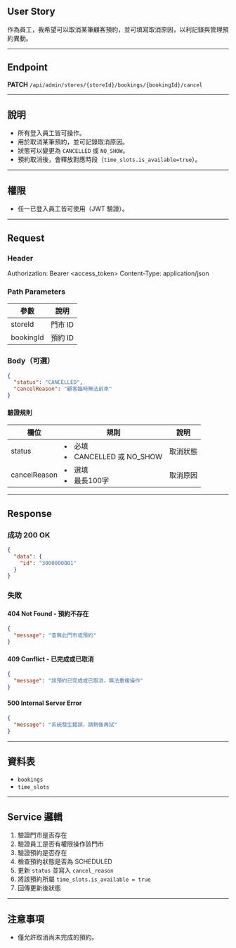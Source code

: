 ## User Story

作為員工，我希望可以取消某筆顧客預約，並可填寫取消原因，以利記錄與管理預約異動。

---

## Endpoint

**PATCH** `/api/admin/stores/{storeId}/bookings/{bookingId}/cancel`

---

## 說明

- 所有登入員工皆可操作。
- 用於取消某筆預約，並可記錄取消原因。
- 狀態可以變更為 `CANCELLED` 或 `NO_SHOW`。
- 預約取消後，會釋放對應時段（`time_slots.is_available=true`）。

---

## 權限

- 任一已登入員工皆可使用（JWT 驗證）。

---

## Request

### Header

Authorization: Bearer <access_token>
Content-Type: application/json

### Path Parameters

| 參數      | 說明    |
| --------- | ------- |
| storeId   | 門市 ID |
| bookingId | 預約 ID |

### Body（可選）

```json
{
  "status": "CANCELLED",
  "cancelReason": "顧客臨時無法前來"
}
```

#### 驗證規則
| 欄位         | 規則                             | 說明     |
| ------------ | -------------------------------- | -------- |
| status       | <li>必填<li>CANCELLED 或 NO_SHOW | 取消狀態 |
| cancelReason | <li>選填<li>最長100字            | 取消原因 |

---

## Response

### 成功 200 OK

```json
{
  "data": {
    "id": "3000000001"
  }
}
```

### 失敗

#### 404 Not Found - 預約不存在

```json
{
  "message": "查無此門市或預約"
}
```

#### 409 Conflict - 已完成或已取消

```json
{
  "message": "該預約已完成或已取消，無法重複操作"
}
```

#### 500 Internal Server Error

```json
{
  "message": "系統發生錯誤，請稍後再試"
}
```

---

## 資料表

- `bookings`
- `time_slots`

---

## Service 邏輯

1. 驗證門市是否存在
2. 驗證員工是否有權限操作該門市
3. 驗證預約是否存在
4. 檢查預約狀態是否為 SCHEDULED
5. 更新 `status` 並寫入 `cancel_reason`
6. 將該預約所屬 `time_slots.is_available = true`
7. 回傳更新後狀態

---

## 注意事項

- 僅允許取消尚未完成的預約。

